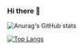 ### Hi there 👋

![Anurag's GitHub stats](https://github-readme-stats.vercel.app/api?username=kiddhong&show_icons=true&theme=dracula&count_private=true)


[![Top Langs](https://github-readme-stats.vercel.app/api/top-langs/?username=kiddhong&layout=compact)](https://github.com/anuraghazra/github-readme-stats)

<!--
**kiddhong/kiddhong** is a ✨ _special_ ✨ repository because its `README.md` (this file) appears on your GitHub profile.

Here are some ideas to get you started:

- 🔭 I’m currently working on ...
- 🌱 I’m currently learning ...
- 👯 I’m looking to collaborate on ...
- 🤔 I’m looking for help with ...
- 💬 Ask me about ...
- 📫 How to reach me: ...
- 😄 Pronouns: ...
- ⚡ Fun fact: ...
-->
